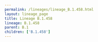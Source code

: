 ```yaml
---
permalink: /lineages/lineage_B.1.458.html
layout: lineage_page
title: Lineage B.1.458
lineage: B.1.458
parent: B.1
children: ['B.1.458']
---
```

